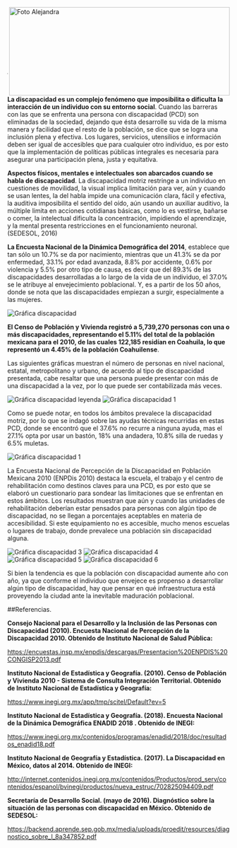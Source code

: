 <p>
   <a title="ir a Otras Publicaciones" href="http://www.trcimplan.gob.mx/autores/alejandra-martinez-aviles.html"><img class="img-responsive contenido-imagen" src="../imagenes/128/arq-alejandra-martinez-aviles-top2.png" align="right" alt="Foto Alejandra" width="500" height="200"></a>

</p>

</br></br></br></br></br></br></br></br>

---

**La discapacidad es un complejo fenómeno que imposibilita o dificulta la interacción de un individuo con su entorno social**. Cuando las barreras con las que se enfrenta una persona con discapacidad (PCD) son eliminadas de la sociedad, dejando que ésta desarrolle su vida de la misma manera y facilidad que el resto de la población, se dice que se logra una inclusión plena y efectiva. Los lugares, servicios, utensilios e información deben ser igual de accesibles que para cualquier otro individuo, es por esto que la implementación de políticas públicas integrales es necesaria para asegurar una participación plena, justa y equitativa.

**Aspectos físicos, mentales e intelectuales son abarcados cuando se habla de discapacidad**. La discapacidad motriz restringe a un individuo en cuestiones de movilidad, la visual implica limitación para ver, aún y cuando se usan lentes, la del habla impide una comunicación clara, fácil y efectiva, la auditiva imposibilita el sentido del oído, aún usando un auxiliar auditivo, la múltiple limita en acciones cotidianas básicas, como lo es vestirse, bañarse o comer, la intelectual dificulta la concentración, impidiendo el aprendizaje, y la mental presenta restricciones en el funcionamiento neuronal. (SEDESOL, 2016)

**La Encuesta Nacional de la Dinámica Demográfica del 2014**, establece que tan sólo un 10.7% se da por nacimiento, mientras que un 41.3% se da por enfermedad, 33.1% por edad avanzada, 8.8% por accidente, 0.6% por violencia y 5.5% por otro tipo de causa, es decir que del 89.3% de las discapacidades desarrolladas a lo largo de la vida de un individuo, el 37.0% se le atribuye al envejecimiento poblacional. Y, es a partir de los 50 años, donde se nota que las discapacidades empiezan a surgir, especialmente a las mujeres.

<img class="img-responsive" src="discapacidad-en-la-laguna-sep2019/grafico0.png" alt="Gráfica discapacidad">

**El Censo de Población y Vivienda registró a 5,739,270 personas con una o más discapacidades, representando el 5.11% del total de la población mexicana para el 2010, de las cuales 122,185 residían en Coahuila, lo que representó un 4.45% de la población Coahuilense**.

Las siguientes gráficas muestran el número de personas en nivel nacional, estatal, metropolitano y urbano, de acuerdo al tipo de discapacidad presentada, cabe resaltar que una persona puede presentar con más de una discapacidad a la vez, por lo que puede ser contabilizada más veces.


<img class="img-responsive" src="discapacidad-en-la-laguna-sep2019/grafico1-leyenda.png" alt="Gráfica discapacidad leyenda">

<img class="img-responsive" src="discapacidad-en-la-laguna-sep2019/grafico1.png" alt="Gráfica discapacidad 1">

Como se puede notar, en todos los ámbitos prevalece la discapacidad motriz, por lo que se indagó sobre las ayudas técnicas recurridas en estas PCD, donde se encontró que el 37.6% no recurre a ninguna ayuda, mas el 27.1% opta por usar un bastón, 18% una andadera, 10.8% silla de ruedas y 6.5% muletas.

<img class="img-responsive" src="discapacidad-en-la-laguna-sep2019/grafico2.png" alt="Gráfica discapacidad 1">

La Encuesta Nacional de Percepción de la Discapacidad en Población Mexicana 2010 (ENPDis 2010) destaca la escuela, el trabajo y el centro de rehabilitación como destinos claves para una PCD, es por esto que se elaboró un cuestionario para sondear las limitaciones que se enfrentan en estos ámbitos. Los resultados muestran que aún y cuando las unidades de rehabilitación deberían estar pensados para personas con algún tipo de discapacidad, no se llegan a porcentajes aceptables en materia de accesibilidad. Si este equipamiento no es accesible, mucho menos escuelas o lugares de trabajo, donde prevalece una población sin discapacidad alguna.

<img class="img-responsive" src="discapacidad-en-la-laguna-sep2019/grafico3.png" alt="Gráfica discapacidad 3">

<img class="img-responsive" src="discapacidad-en-la-laguna-sep2019/grafico4.png" alt="Gráfica discapacidad 4">

<img class="img-responsive" src="discapacidad-en-la-laguna-sep2019/grafico5.png" alt="Gráfica discapacidad 5">

<img class="img-responsive" src="discapacidad-en-la-laguna-sep2019/grafico6.png" alt="Gráfica discapacidad 6">

Si bien la tendencia es que la población con discapacidad aumente año con año, ya que conforme el individuo que envejece es propenso a desarrollar algún tipo de discapacidad,  hay que pensar en qué infraestructura está proveyendo la ciudad ante la inevitable maduración poblacional.

##Referencias.

**Consejo Nacional para el Desarrollo y la Inclusión de las Personas con Discapacidad (2010). Encuesta Nacional de Percepción de la Discapacidad 2010. Obtenido de Instituto Nacional de Salud Pública:**

https://encuestas.insp.mx/enpdis/descargas/Presentacion%20ENPDIS%20CONGISP2013.pdf

**Instituto Nacional de Estadística y Geografía. (2010). Censo de Población y Vivienda 2010 - Sistema de Consulta Integración Territorial. Obtenido de Instituto Nacional de Estadística y Geografía:**

https://www.inegi.org.mx/app/tmp/scitel/Default?ev=5

**Instituto Nacional de Estadística y Geografía. (2018). Encuesta Nacional de la Dinámica Demográfica ENADID 2018 .
Obtenido de INEGI:**

https://www.inegi.org.mx/contenidos/programas/enadid/2018/doc/resultados_enadid18.pdf

**Instituto Nacional de Geografía y Estadística. (2017). La Discapacidad en México, datos al 2014. Obtenido de INEGI:**

http://internet.contenidos.inegi.org.mx/contenidos/Productos/prod_serv/contenidos/espanol/bvinegi/productos/nueva_estruc/702825094409.pdf

**Secretaría de Desarrollo Social. (mayo de 2016). Diagnóstico sobre la situación de las personas con discapacidad en México. Obtenido de SEDESOL:**

https://backend.aprende.sep.gob.mx/media/uploads/proedit/resources/diagnostico_sobre_l_8a347852.pdf
